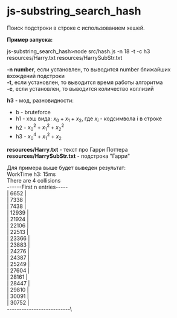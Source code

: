 # js-substring_search_hash
Поиск подстроки в строке с использованием хешей.


**Пример запуска:**

js-substring_search_hash>node src/hash.js -n 18 -t -c h3 resources/Harry.txt resources/HarrySubStr.txt

**-n number**, если установлен, то выводится number ближайших вхождений подстроки\
**-t**, если установлен, то выводится время работы алгоритма\
**-c**, если установлен, то выводится количество коллизий

**h3** - мод, разновидности:
 - b - bruteforce
 - h1 - хэш вида: $x_{0} + x_{1} + x_{2}$, где $x_{i}$ - кодсимвола i в строке
 - h2 - $x_{0}^{2} + x_{1}^{2} + x_{2}^{2}$
 - h3 - $x_{0}^{4} + x_{1}^{2} + x_{2}$

**resources/Harry.txt** - текст про Гарри Поттера\
**resources/HarrySubStr.txt** - подстрока "Гарри"

Для примера выше будет выведен результат:\
WorkTime h3: 15ms\
There are 4 collisions\
------First n entries-----\
|            6652           |\
|            7338           |\
|            7438           |\
|            12939           |\
|            21924           |\
|            22106           |\
|            22513           |\
|            23366           |\
|            23883           |\
|            24276           |\
|            24387           |\
|            25249           |\
|            27604           |\
|            28161           |\
|            28447           |\
|            29810           |\
|            30091           |\
|            30752           |\
--------------------------\

